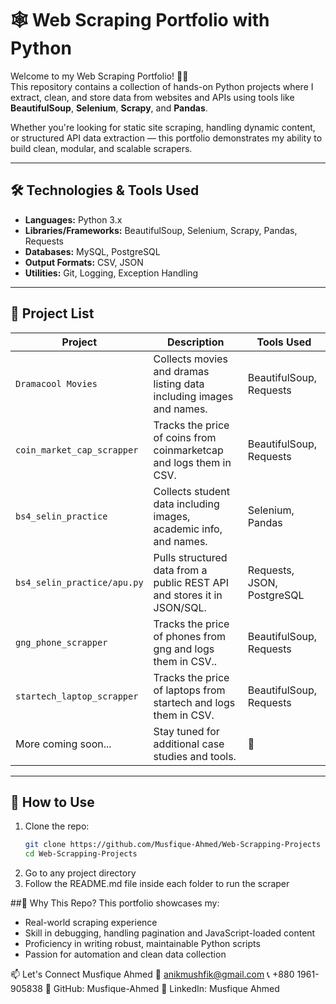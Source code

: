 # 🕸️ Web Scraping Portfolio with Python

Welcome to my Web Scraping Portfolio! 👨‍💻  
This repository contains a collection of hands-on Python projects where I extract, clean, and store data from websites and APIs using tools like **BeautifulSoup**, **Selenium**, **Scrapy**, and **Pandas**.

Whether you're looking for static site scraping, handling dynamic content, or structured API data extraction — this portfolio demonstrates my ability to build clean, modular, and scalable scrapers.

---

## 🛠️ Technologies & Tools Used
- **Languages:** Python 3.x  
- **Libraries/Frameworks:** BeautifulSoup, Selenium, Scrapy, Pandas, Requests  
- **Databases:** MySQL, PostgreSQL  
- **Output Formats:** CSV, JSON  
- **Utilities:** Git, Logging, Exception Handling

---

## 📁 Project List

| Project | Description | Tools Used |
|--------|-------------|-------------|
| `Dramacool Movies` | Collects movies and dramas listing data including images and names. | BeautifulSoup, Requests |
| `coin_market_cap_scrapper` | Tracks the price of coins from coinmarketcap and logs them in CSV. | BeautifulSoup, Requests |
| `bs4_selin_practice` | Collects student data including images, academic info, and names. | Selenium, Pandas |
| `bs4_selin_practice/apu.py` | Pulls structured data from a public REST API and stores it in JSON/SQL. | Requests, JSON, PostgreSQL |
| `gng_phone_scrapper` | Tracks the price of phones from gng and logs them in CSV.. | BeautifulSoup, Requests |
| `startech_laptop_scrapper` | Tracks the price of laptops from startech and logs them in CSV. | BeautifulSoup, Requests |
| More coming soon... | Stay tuned for additional case studies and tools. | 🔄 |

---

## 📌 How to Use
1. Clone the repo:
   ```bash
   git clone https://github.com/Musfique-Ahmed/Web-Scrapping-Projects
   cd Web-Scrapping-Projects
2. Go to any project directory
3. Follow the README.md file inside each folder to run the scraper

##🧠 Why This Repo?
This portfolio showcases my:
- Real-world scraping experience
- Skill in debugging, handling pagination and JavaScript-loaded content
- Proficiency in writing robust, maintainable Python scripts
- Passion for automation and clean data collection

📫 Let's Connect
Musfique Ahmed
📧 anikmushfik@gmail.com
📞 +880 1961-905838
🔗 GitHub: Musfique-Ahmed
🔗 LinkedIn: Musfique Ahmed
